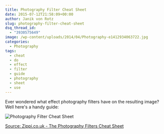 ```yaml
---
title: Photography Filter Cheat Sheet
date: 2015-07-12T21:58:09+00:00
author: Janik von Rotz
slug: photography-filter-cheat-sheet
dsq_thread_id:
  - "3930575649"
image: /wp-content/uploads/2014/04/Photography-e1412934063722.jpg
categories:
  - Photography
tags:
  - cheat
  - do
  - effect
  - filter
  - guide
  - photography
  - sheet
  - use
---
```

Ever wondered what effect photography filters have on the resulting image? Well here's a handy guide:
<!--more-->
![Photography Filter Cheat Sheet](/wp-content/uploads/2015/06/Photography-Filter-Cheat-Sheet.jpg)

[Source: Zippi.co.uk - The Photography Filters Cheat Sheet](http://www.zippi.co.uk/thestudio/photography-filters-cheat-sheet)